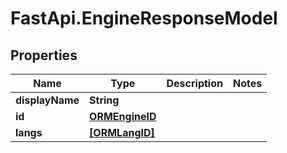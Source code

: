 # FastApi.EngineResponseModel

## Properties

Name | Type | Description | Notes
------------ | ------------- | ------------- | -------------
**displayName** | **String** |  | 
**id** | [**ORMEngineID**](ORMEngineID.md) |  | 
**langs** | [**[ORMLangID]**](ORMLangID.md) |  | 


